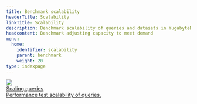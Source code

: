```yaml
---
title: Benchmark scalability
headerTitle: Scalability
linkTitle: Scalability
description: Benchmark scalability of queries and datasets in YugabyteDB.
headcontent: Benchmark adjusting capacity to meet demand
menu:
  home:
    identifier: scalability
    parent: benchmark
    weight: 20
type: indexpage
---
```

<div class="row">

  <div class="col-12 col-md-6 col-lg-12 col-xl-6">
      <a class="section-link icon-offset" href="scaling-queries-ysql/">
          <div class="head">
              <img class="icon" src="/images/section_icons/explore/high_performance.png" aria-hidden="true" />
              <div class="title">Scaling queries</div>
          </div>
          <div class="body">
              Performance test scalability of queries.
          </div>
      </a>
  </div>

</div>
